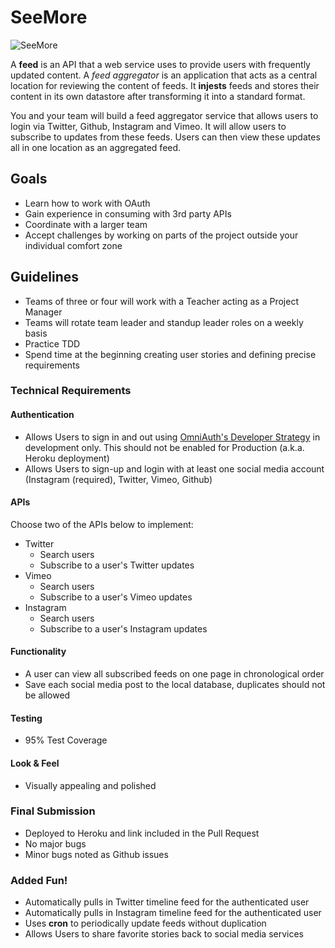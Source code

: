 # SeeMore

![SeeMore](http://www.theirishduck.info/wp-content/uploads/2013/06/plant.png)

A **feed** is an API that a web service uses to provide users with frequently updated content. A *feed aggregator*  is an application that acts as a central location for reviewing the content of feeds. It **injests** feeds and stores their content in its own datastore after transforming it into a standard format.

You and your team will build a feed aggregator service that allows users to login via Twitter, Github, Instagram and Vimeo. It will allow users to subscribe to updates from these feeds. Users can then view these updates all in one location as an aggregated feed.

## Goals
+ Learn how to work with OAuth
+ Gain experience in consuming with 3rd party APIs
+ Coordinate with a larger team
+ Accept challenges by working on parts of the project outside your individual comfort zone

## Guidelines
+ Teams of three or four will work with a Teacher acting as a Project Manager
+ Teams will rotate team leader and standup leader roles on a weekly basis
+ Practice TDD
+ Spend time at the beginning creating user stories and defining precise requirements

### Technical Requirements
#### Authentication
  - Allows Users to sign in and out using [OmniAuth's Developer Strategy](http://rubydoc.info/github/intridea/omniauth/master/OmniAuth/Strategies/Developer) in development only. This should not be enabled for Production (a.k.a. Heroku deployment)
  - Allows Users to sign-up and login with at least one social media account (Instagram (required), Twitter, Vimeo, Github)

#### APIs
  Choose two of the APIs below to implement:
  - Twitter
    - Search users
    - Subscribe to a user's Twitter updates
  - Vimeo
    - Search users
    - Subscribe to a user's Vimeo updates
  - Instagram
    - Search users
    - Subscribe to a user's Instagram updates

#### Functionality
  - A user can view all subscribed feeds on one page in chronological order
  - Save each social media post to the local database, duplicates should not be allowed

#### Testing
  - 95% Test Coverage

#### Look & Feel
  - Visually appealing and polished

### Final Submission
- Deployed to Heroku and link included in the Pull Request
- No major bugs
- Minor bugs noted as Github issues

### Added Fun!
  - Automatically pulls in Twitter timeline feed for the authenticated user
  - Automatically pulls in Instagram timeline feed for the authenticated user
  - Uses **cron** to periodically update feeds without duplication
  - Allows Users to share favorite stories back to social media services
